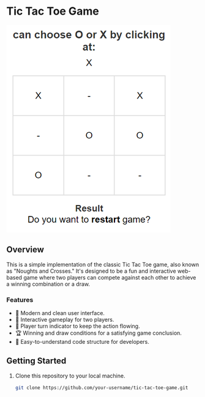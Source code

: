 # Tic Tac Toe Game
<img src="screenshot.PNG">


## Overview

This is a simple implementation of the classic Tic Tac Toe game, also known as "Noughts and Crosses." It's designed to be a fun and interactive web-based game where two players can compete against each other to achieve a winning combination or a draw.

### Features

- 🎨 Modern and clean user interface.
- 🤝 Interactive gameplay for two players.
- 🔄 Player turn indicator to keep the action flowing.
- 🏆 Winning and draw conditions for a satisfying game conclusion.
- 🧩 Easy-to-understand code structure for developers.

## Getting Started

1. Clone this repository to your local machine.

   ```sh
   git clone https://github.com/your-username/tic-tac-toe-game.git
  

